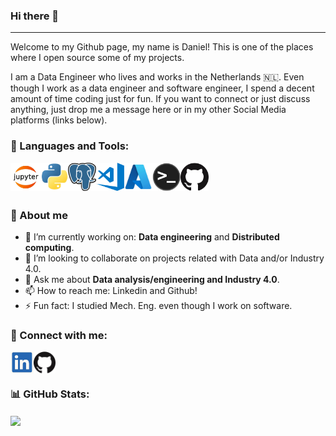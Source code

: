 ### Hi there 👋
-----------
<!-- **DAguirreAg/DAguirreAg** is a ✨ _special_ ✨ repository because its `README.md` (this file) appears on your GitHub profile. -->

Welcome to my Github page, my name is Daniel! This is one of the places where I open source some of my projects. 

I am a Data Engineer who lives and works in the Netherlands :netherlands:. Even though I work as a data engineer and software engineer, I spend a decent amount of time coding just for fun. If you want to connect or just discuss anything, just drop me a message here or in my other Social Media platforms (links below).
<br/>

### 🔧 Languages and Tools:

<img align="left" alt="Jupyter Notebooks" height="45px" src="images/jupyter-notebook.jpeg" />
<img align="left" alt="Python" height="45px" src="images/python.jpeg" />
<img align="left" alt="PostgreSQL" height="45px" src="images/postgresql.jpg" />
<img align="left" alt="VS Code" height="45px" src="images/visual-studio-code.jpg" />
<img align="left" alt="Azure" height="45px" src="images/azure.jpeg" />
<img align="left" alt="Terminal" height="45px" src="images/terminal.png" />
<img align="left" alt="GitHub" height="45px" src="images/github.jpg" />

<br/>
<br/>
<br/>

### :man: About me

- 🔭 I’m currently working on: **Data engineering** and **Distributed computing**.
- 👯 I’m looking to collaborate on projects related with Data and/or Industry 4.0.
- 💬 Ask me about **Data analysis/engineering and Industry 4.0**.
- 📫 How to reach me: Linkedin and Github!
- ⚡ Fun fact: I studied Mech. Eng. even though I work on software.


### :link: Connect with me:

[<img align="left" alt="LinkedIn" height="35px" src="images/linkedin.jpeg" />][linkedin]
[<img align="left" alt="GitHub" height="35px" src="images/github.jpg" />][github]

<br/>
<br/>

### 📊 GitHub Stats:

<a href="https://github.com/DAguirreAg/DAguirreAg">
  <img align="center" src="https://github-readme-stats.vercel.app/api/top-langs/?username=DAguirreAg&hide=javascript,G-Code,Cmake&title_color=ffffff&text_color=c9cacc&icon_color=2bbc8a&bg_color=1d1f21" />
</a>
<!--
<a href="https://github.com/DAguirreAg/DAguirreAg">
  <img align="center" src="https://github-readme-stats.vercel.app/api?username=DAguirreAg&show_icons=true&line_height=27&count_private=true&title_color=ffffff&text_color=c9cacc&icon_color=2bbc8a&bg_color=1d1f21&hide=contribs,issues" alt="Daniel's GitHub Stats" />
</a>
-->

[linkedin]: https://www.linkedin.com/in/daniel-aguirre-aguirrebena
[github]: https://github.com/DAguirreAg
